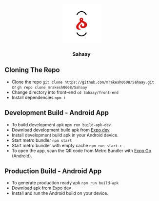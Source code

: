 <div id="top" align="center">
  <img src="front-end/assets/icon.png" alt="app-logo"/>
  <h3>Sahaay</h3>
</div>

## Cloning The Repo
- Clone the repo `git clone https://github.com/mrakesh0608/Sahaay.git` or `gh repo clone mrakesh0608/Sahaay`
- Change directory into front-end `cd Sahaay/front-end`
- Install dependencies `npm i`

## Development Build - Android App
- To build development apk `npm run build-apk-dev`
- Download development build apk from [Expo dev](https://expo.dev/)
- Install development build apk in your Android device.
- Start metro bundler `npm start`
- Start metro bundler with empty cache `npm run start-c`
- To open the app, scan the QR code from Metro Bundler with [Expo Go](https://play.google.com/store/apps/details?id=host.exp.exponent) (Android).

## Production Build - Android App
- To generate production ready apk `npm run build-apk`
- Download apk from [Expo dev](https://expo.dev/)
- Install and run the Android build on your device.